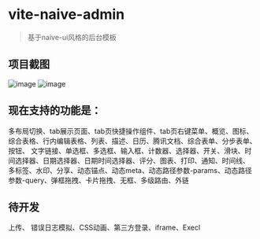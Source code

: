 # vite-naive-admin

> 基于naive-ui风格的后台模板

## 项目截图
![image](https://github.com/wushijiang13/vite-naive-admin/assets/38801556/de4588ae-59f4-456f-b2b0-1bb8ac7a6fe9)
![image](https://github.com/wushijiang13/vite-naive-admin/assets/38801556/80080783-5fa8-410b-9c07-b1807ab5c334)


## 现在支持的功能是：  
  多布局切换、tab展示页面、tab页快捷操作组件、tab页右键菜单、概览、图标、综合表格、行内编辑表格、列表、描述、日历、腾讯文档、综合表单、分步表单、按钮、
  文字链接、单选框、多选框、输入框、计数器、选择器、开关、滑块、时间选择器、日期选择器、日期时间选择器、评分、图表、打印、通知、时间线、
  多标签、水印、分享、动态锚点、动态meta、动态路径参数-params、动态路径参数-query、弹框拖拽、卡片拖拽、无框、多级路由、外链


## 待开发
  上传、 错误日志模拟、CSS动画、第三方登录、iframe、Execl
